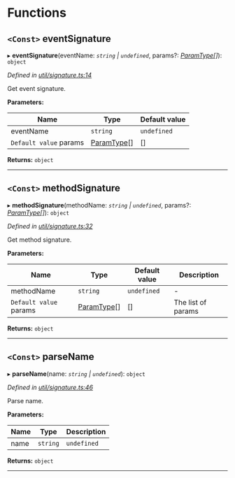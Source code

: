 

# Functions

<a id="eventsignature"></a>

## `<Const>` eventSignature

▸ **eventSignature**(eventName: *`string` | `undefined`*, params?: *[ParamType](../classes/_spec_paramtype_paramtype_.paramtype.md)[]*): `object`

*Defined in [util/signature.ts:14](https://github.com/paritytech/js-libs/blob/fdf36ef/packages/abi/src/util/signature.ts#L14)*

Get event signature.

**Parameters:**

| Name | Type | Default value |
| ------ | ------ | ------ |
| eventName | `string` | `undefined` | - |
| `Default value` params | [ParamType](../classes/_spec_paramtype_paramtype_.paramtype.md)[] |  [] |

**Returns:** `object`

___
<a id="methodsignature"></a>

## `<Const>` methodSignature

▸ **methodSignature**(methodName: *`string` | `undefined`*, params?: *[ParamType](../classes/_spec_paramtype_paramtype_.paramtype.md)[]*): `object`

*Defined in [util/signature.ts:32](https://github.com/paritytech/js-libs/blob/fdf36ef/packages/abi/src/util/signature.ts#L32)*

Get method signature.

**Parameters:**

| Name | Type | Default value | Description |
| ------ | ------ | ------ | ------ |
| methodName | `string` | `undefined` | - |  The method name. |
| `Default value` params | [ParamType](../classes/_spec_paramtype_paramtype_.paramtype.md)[] |  [] |  The list of params |

**Returns:** `object`

___
<a id="parsename"></a>

## `<Const>` parseName

▸ **parseName**(name: *`string` | `undefined`*): `object`

*Defined in [util/signature.ts:46](https://github.com/paritytech/js-libs/blob/fdf36ef/packages/abi/src/util/signature.ts#L46)*

Parse name.

**Parameters:**

| Name | Type | Description |
| ------ | ------ | ------ |
| name | `string` | `undefined` |  Name to parse. |

**Returns:** `object`

___

